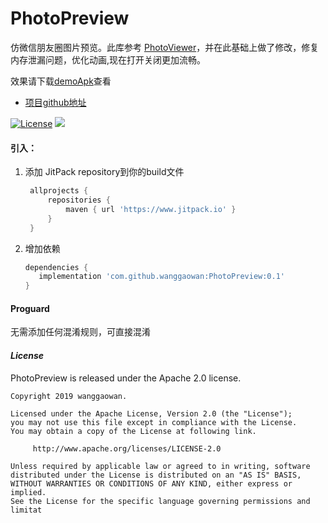 # PhotoPreview
仿微信朋友圈图片预览。此库参考 [PhotoViewer](https://github.com/wanglu1209/PhotoViewer)，并在此基础上做了修改，修复内存泄漏问题，优化动画,现在打开关闭更加流畅。

效果请下载[demoApk](/app-debug.apk)查看

* [项目github地址](https://github.com/wanggaowan/PhotoPreview)

[![License](https://img.shields.io/badge/license-Apache%202-4EB1BA.svg)](https://www.apache.org/licenses/LICENSE-2.0.html)
[![](https://jitpack.io/v/wanggaowan/PhotoPreview.svg)](https://jitpack.io/#wanggaowan/PhotoPreview)

#### 引入：
1. 添加 JitPack repository到你的build文件
      ```groovy
       allprojects {
           repositories {
               maven { url 'https://www.jitpack.io' }
           }
       }
      ```

2. 增加依赖
      ```groovy
      dependencies {
         implementation 'com.github.wanggaowan:PhotoPreview:0.1'
      }
      ```

#### Proguard
无需添加任何混淆规则，可直接混淆

#### *License*
PhotoPreview is released under the Apache 2.0 license.
```
Copyright 2019 wanggaowan.

Licensed under the Apache License, Version 2.0 (the "License");
you may not use this file except in compliance with the License.
You may obtain a copy of the License at following link.

     http://www.apache.org/licenses/LICENSE-2.0

Unless required by applicable law or agreed to in writing, software
distributed under the License is distributed on an "AS IS" BASIS,
WITHOUT WARRANTIES OR CONDITIONS OF ANY KIND, either express or implied.
See the License for the specific language governing permissions and
limitat
```